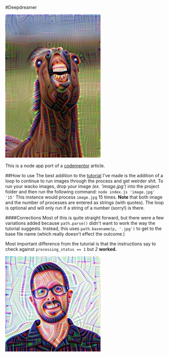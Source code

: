 #Deepdreamer

![Horse](https://github.com/mendokusai/deepdreamin/blob/master/horse.jpg?raw=true)

This is a node app port of a [codementor](https://www.codementor.io/nodejs/tutorial/google-deep-dreaming-web-automation-chrome-dev-tools#/?utm_source=nodeweekly&utm_medium=email) article. 

##How to use
The best addition to the [tutorial](https://www.codementor.io/nodejs/tutorial/google-deep-dreaming-web-automation-chrome-dev-tools#/?utm_source=nodeweekly&utm_medium=email) I've made is the addition of a loop to continue to run images through the process and get weirder shit. To run your wacko images, drop your image *(ex. 'image.jpg')* into the project folder and then run the following command: ```node index.js 'image.jpg' '15'``` This instance would process `image.jpg` 15 times. **Note** that both image and the number of processes are entered as strings (with quotes). The loop is optional and will only run if a string of a number (sorry!) is there.

####Corrections
Most of this is quite straight forward, but there were a few variations added because `path.parse()` didn't want to work the way the tutorial suggests. Instead, this uses `path.basename(p, '.jpg')` to get to the base file name (which really doesn't effect the outcome.)

Most important difference from the tutorial is that the instructions say to check against `processing_status == 1` but *2* **worked.**

![author](https://github.com/mendokusai/deepdreamin/blob/master/ddryan.jpg?raw=true)